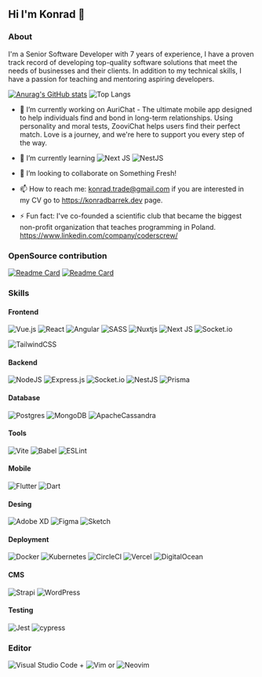 ## Hi I'm Konrad 👋

### About
I'm a Senior Software Developer with 7 years of experience, I have a proven track record of developing top-quality software solutions that meet the needs of businesses and their clients. In addition to my technical skills, I have a passion for teaching and mentoring aspiring developers.

[![Anurag's GitHub stats](https://stars-self.vercel.app/api?username=pr0xyMity&show_icons=true&theme=tokyonight)]([https://github.com/anuraghazra/github-readme-stats](https://github.com/pr0xyMity))
![Top Langs](https://stars-self.vercel.app/api/top-langs/?username=pr0xyMity&hide=shell,html&theme=tokyonight&langs_count=5&layout=donut&size_weight=0.2&count_weight=0)

- 🔭 I’m currently working on AuriChat - The ultimate mobile app designed to help individuals find and bond in long-term relationships. Using personality and moral tests, ZooviChat helps users find their perfect match. Love is a journey, and we're here to support you every step of the way.
- 🌱 I’m currently learning ![Next JS](https://img.shields.io/badge/Next-black?style=for-the-badge&logo=next.js&logoColor=white) ![NestJS](https://img.shields.io/badge/nestjs-%23E0234E.svg?style=for-the-badge&logo=nestjs&logoColor=white)
- 👯 I’m looking to collaborate on Something Fresh!

- 📫 How to reach me: konrad.trade@gmail.com if you are interested in my CV go to https://konradbarrek.dev page.
- ⚡ Fun fact: I've co-founded a scientific club that became the biggest non-profit organization that teaches programming in Poland. https://www.linkedin.com/company/coderscrew/

### OpenSource contribution
[![Readme Card](https://github-readme-stats.vercel.app/api/pin/?username=vuestorefront&repo=vue-storefront&show_icons=true&theme=tokyonight)](https://github.com/vuestorefront/vue-storefront)
[![Readme Card](https://github-readme-stats.vercel.app/api/pin/?username=pr0xyMity&repo=sound-of-silence&show_icons=true&theme=tokyonight)](https://github.com/pr0xyMity/sound-of-silence)

### Skills

#### Frontend
![Vue.js](https://img.shields.io/badge/vuejs-%2335495e.svg?style=for-the-badge&logo=vuedotjs&logoColor=%234FC08D) ![React](https://img.shields.io/badge/react-%2320232a.svg?style=for-the-badge&logo=react&logoColor=%2361DAFB) ![Angular](https://img.shields.io/badge/angular-%23DD0031.svg?style=for-the-badge&logo=angular&logoColor=white) ![SASS](https://img.shields.io/badge/SASS-hotpink.svg?style=for-the-badge&logo=SASS&logoColor=white) ![Nuxtjs](https://img.shields.io/badge/Nuxt-002E3B?style=for-the-badge&logo=nuxtdotjs&logoColor=#00DC82) ![Next JS](https://img.shields.io/badge/Next-black?style=for-the-badge&logo=next.js&logoColor=white) ![Socket.io](https://img.shields.io/badge/Socket.io-black?style=for-the-badge&logo=socket.io&badgeColor=010101)

![TailwindCSS](https://img.shields.io/badge/tailwindcss-%2338B2AC.svg?style=for-the-badge&logo=tailwind-css&logoColor=white)

#### Backend
![NodeJS](https://img.shields.io/badge/node.js-6DA55F?style=for-the-badge&logo=node.js&logoColor=white) ![Express.js](https://img.shields.io/badge/express.js-%23404d59.svg?style=for-the-badge&logo=express&logoColor=%2361DAFB) ![Socket.io](https://img.shields.io/badge/Socket.io-black?style=for-the-badge&logo=socket.io&badgeColor=010101) ![NestJS](https://img.shields.io/badge/nestjs-%23E0234E.svg?style=for-the-badge&logo=nestjs&logoColor=white) ![Prisma](https://img.shields.io/badge/Prisma-3982CE?style=for-the-badge&logo=Prisma&logoColor=white)
#### Database
![Postgres](https://img.shields.io/badge/postgres-%23316192.svg?style=for-the-badge&logo=postgresql&logoColor=white) 	![MongoDB](https://img.shields.io/badge/MongoDB-%234ea94b.svg?style=for-the-badge&logo=mongodb&logoColor=white) ![ApacheCassandra](https://img.shields.io/badge/cassandra-%231287B1.svg?style=for-the-badge&logo=apache-cassandra&logoColor=white)
#### Tools
![Vite](https://img.shields.io/badge/vite-%23646CFF.svg?style=for-the-badge&logo=vite&logoColor=white) 	![Babel](https://img.shields.io/badge/Babel-F9DC3e?style=for-the-badge&logo=babel&logoColor=black) ![ESLint](https://img.shields.io/badge/ESLint-4B3263?style=for-the-badge&logo=eslint&logoColor=white)
#### Mobile
![Flutter](https://img.shields.io/badge/Flutter-%2302569B.svg?style=for-the-badge&logo=Flutter&logoColor=white) ![Dart](https://img.shields.io/badge/dart-%230175C2.svg?style=for-the-badge&logo=dart&logoColor=white)
#### Desing
![Adobe XD](https://img.shields.io/badge/Adobe%20XD-470137?style=for-the-badge&logo=Adobe%20XD&logoColor=#FF61F6) ![Figma](https://img.shields.io/badge/figma-%23F24E1E.svg?style=for-the-badge&logo=figma&logoColor=white) ![Sketch](https://img.shields.io/badge/Sketch-FFB387?style=for-the-badge&logo=sketch&logoColor=black)
#### Deployment
![Docker](https://img.shields.io/badge/docker-%230db7ed.svg?style=for-the-badge&logo=docker&logoColor=white) ![Kubernetes](https://img.shields.io/badge/kubernetes-%23326ce5.svg?style=for-the-badge&logo=kubernetes&logoColor=white) 	![CircleCI](https://img.shields.io/badge/circle%20ci-%23161616.svg?style=for-the-badge&logo=circleci&logoColor=white) ![Vercel](https://img.shields.io/badge/vercel-%23000000.svg?style=for-the-badge&logo=vercel&logoColor=white) ![DigitalOcean](https://img.shields.io/badge/DigitalOcean-%230167ff.svg?style=for-the-badge&logo=digitalOcean&logoColor=white)
#### CMS
![Strapi](https://img.shields.io/badge/strapi-%232E7EEA.svg?style=for-the-badge&logo=strapi&logoColor=white) ![WordPress](https://img.shields.io/badge/WordPress-%23117AC9.svg?style=for-the-badge&logo=WordPress&logoColor=white)
#### Testing
![Jest](https://img.shields.io/badge/-jest-%23C21325?style=for-the-badge&logo=jest&logoColor=white) ![cypress](https://img.shields.io/badge/-cypress-%23E5E5E5?style=for-the-badge&logo=cypress&logoColor=058a5e)

### Editor
![Visual Studio Code](https://img.shields.io/badge/Visual%20Studio%20Code-0078d7.svg?style=for-the-badge&logo=visual-studio-code&logoColor=white) + ![Vim](https://img.shields.io/badge/VIM-%2311AB00.svg?style=for-the-badge&logo=vim&logoColor=white) or ![Neovim](https://img.shields.io/badge/NeoVim-%2357A143.svg?&style=for-the-badge&logo=neovim&logoColor=white)


<!--
**pr0xyMity/pr0xyMity** is a ✨ _special_ ✨ repository because its `README.md` (this file) appears on your GitHub profile.

Here are some ideas to get you started:

- 🔭 I’m currently working on ...
- 🌱 I’m currently learning ...
- 👯 I’m looking to collaborate on ...
- 🤔 I’m looking for help with ...
- 💬 Ask me about ...
- 📫 How to reach me: ...
- 😄 Pronouns: ...
- ⚡ Fun fact: ...
-->
